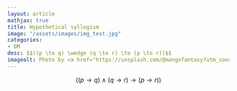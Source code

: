 ```yaml
---
layout: article
mathjax: true
title: Hypothetical syllogism
image: "/assets/images/img_test.jpg"
categories:
- DM
desc: $$((p \to q) \wedge (q \to r) \to (p \to r))$$ 
imagealt: Photo by <a href="https://unsplash.com/@mangofantasy?utm_source=unsplash&utm_medium=referral&utm_content=creditCopyText">Tim Johnson</a> on <a href="https://unsplash.com/s/photos/logic?utm_source=unsplash&utm_medium=referral&utm_content=creditCopyText">Unsplash</a>
---
```

$$((p \to q) \wedge (q \to r) \to (p \to r))$$